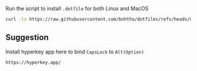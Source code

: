 Run the script to install `.dotfile` for both Linux and MacOS
```bash
curl -ls https://raw.githubusercontent.com/bnhtho/dotfiles/refs/heads/main/setup.sh | bash
```

## Suggestion
Install hyperkey app here to bind `CapsLock` to `Alt(Option)`
```bash
https://hyperkey.app/
```
